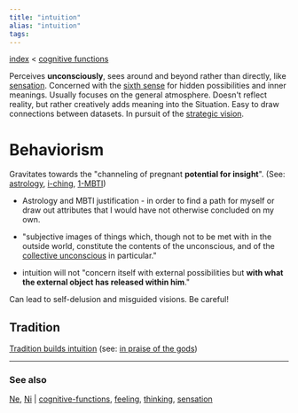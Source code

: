 ```yaml
---
title: "intuition"
alias: "intuition"
tags: 
---
```


[index](/.md) < [cognitive functions](cognitive-functions.md)


Perceives **unconsciously**, sees around and beyond rather than directly, like [sensation](sensation.md). Concerned with the [sixth sense](sixth-sense.md) for hidden possibilities and inner meanings. Usually focuses on the general atmosphere. Doesn't reflect reality, but rather creatively adds meaning into the Situation. Easy to draw connections between datasets. In pursuit of the [strategic vision](strategic-vision.md). 

# Behaviorism
Gravitates towards the "channeling of pregnant **potential for insight**". (See: [astrology](private/MOC_Astrology.md), [i-ching](i-ching.md), [1-MBTI](1-MBTI.md))
- Astrology and MBTI justification - in order to find a path for myself or draw out attributes that I would have not otherwise concluded on my own.

- "subjective images of things which, though not to be met with in the outside world, constitute the contents of the unconscious, and of the [collective unconscious](collective-unconscious.md) in particular." 
- intuition will not "concern itself with external possibilities but **with what the external object has released within him**."

Can lead to self-delusion and misguided visions. Be careful!

## Tradition
[Tradition builds intuition](Tradition-builds-intuition.md) (see: [in praise of the gods](https://simonsarris.substack.com/p/in-praise-of-the-gods))

-------------
### See also
[Ne](private/Ne.md), [Ni](private/Ni.md) | [cognitive-functions](cognitive-functions.md), [feeling](feeling.md), [thinking](1-thinking.md), [sensation](sensation.md)
